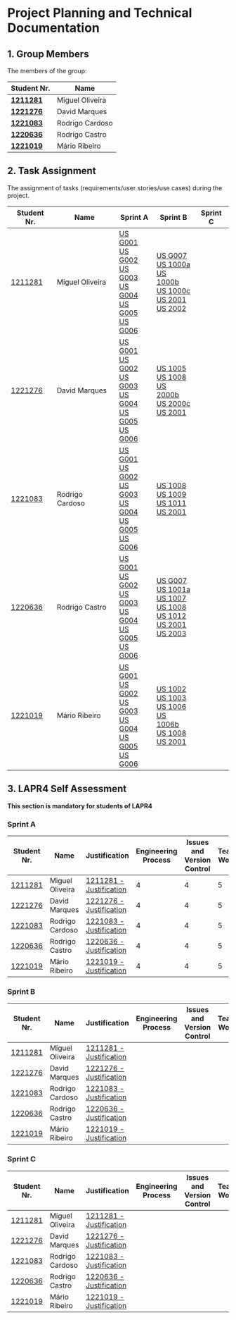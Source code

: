 # Project Planning and Technical Documentation

## 1. Group Members

The members of the group:

| Student Nr.	                     | Name			               |
|----------------------------------|-----------------------|
| **[1211281](1211281/readme.md)** | Miguel Oliveira       |
| **[1221276](1221276/readme.md)** | David Marques         |
| **[1221083](1221083/readme.md)** | Rodrigo Cardoso						 |
| **[1220636](1220636/readme.md)** | Rodrigo Castro						  |
| **[1221019](1221019/readme.md)** | Mário Ribeiro						   |

## 2. Task Assignment

The assignment of tasks (requirements/user stories/use cases) during the project.

| Student Nr.	                 | Name            | Sprint A                                                                                                                                                                                                         | Sprint B                                                                                                                                                                                                                                                                              | Sprint C |
|------------------------------|-----------------|------------------------------------------------------------------------------------------------------------------------------------------------------------------------------------------------------------------|---------------------------------------------------------------------------------------------------------------------------------------------------------------------------------------------------------------------------------------------------------------------------------------|----------|
| [1211281](1211281/readme.md) | Miguel Oliveira | [US G001](us_g001/readme.md) <br/> [US G002](example/us_g002/readme.md) <br/> [US G003](us_g003/readme.md) <br/>[US G004](us_g004/readme.md) <br/>[US G005](us_g005/readme.md) <br/>[US G006](us_g006/readme.md) | [US G007](SprintB/g007/readme.md)<br/>[US 1000a](SprintB/us1000a/readme.md)<br/>[US 1000b](SprintB/us1000b/readme.md)<br/>[US 1000c](SprintB/us1000c/readme.md)<br/>[US 2001](SprintB/us2001/readme.md)<br/>[US 2002](SprintB/us2002/readme.md)                                       |          |
| [1221276](1221276/readme.md) | David Marques   | [US G001](us_g001/readme.md) <br/> [US G002](example/us_g002/readme.md) <br/> [US G003](us_g003/readme.md) <br/>[US G004](us_g004/readme.md) <br/>[US G005](us_g005/readme.md) <br/>[US G006](us_g006/readme.md) | [US 1005](SprintB/us1005/readme.md)<br/>[US 1008](SprintB/us1008/readme.md)<br/>[US 2000b](SprintB/us2000b/readme.md)<br/>[US 2000c](SprintB/us2000c/readme.md)<br/>[US 2001](SprintB/us2001/readme.md)                                                                               |          |
| [1221083](1221083/readme.md) | Rodrigo Cardoso | [US G001](us_g001/readme.md) <br/> [US G002](example/us_g002/readme.md) <br/> [US G003](us_g003/readme.md) <br/>[US G004](us_g004/readme.md) <br/>[US G005](us_g005/readme.md) <br/>[US G006](us_g006/readme.md) | [US 1008](SprintB/us1008/readme.md)<br/>[US 1009](SprintB/us1009/readme.md)<br/>[US 1011](SprintB/us1011/readme.md)<br/>[US 2001](SprintB/us2001/readme.md)                                                                                                                           |          |
| [1220636](1220636/readme.md) | Rodrigo Castro  | [US G001](us_g001/readme.md) <br/> [US G002](example/us_g002/readme.md) <br/> [US G003](us_g003/readme.md) <br/>[US G004](us_g004/readme.md) <br/>[US G005](us_g005/readme.md) <br/>[US G006](us_g006/readme.md) | [US G007](SprintB/g007/readme.md)<br/>[US 1001a](SprintB/us1001a/readme.md)<br/>[US 1007](SprintB/us1007/Analysis.md)<br/>[US 1008](SprintB/us1008/readme.md)<br/>[US 1012](SprintB/us1012/readme.md)<br/>[US 2001](SprintB/us2001/readme.md)<br/>[US 2003](SprintB/us2003/readme.md) |          |
| [1221019](1221019/readme.md) | Mário Ribeiro   | [US G001](us_g001/readme.md) <br/> [US G002](example/us_g002/readme.md) <br/> [US G003](us_g003/readme.md) <br/>[US G004](us_g004/readme.md) <br/>[US G005](us_g005/readme.md) <br/>[US G006](us_g006/readme.md) | [US 1002](SprintB/us1002/readme.md)<br/>[US 1003](SprintB/us1003/readme.md)<br/>[US 1006](SprintB/us1006/readme.md)<br/>[US 1006b](SprintB/us1006b/readme.md)<br/>[US 1008](SprintB/us1008/readme.md)<br/>[US 2001](SprintB/us2001/readme.md)                                         |          |

## 3. LAPR4 Self Assessment

**This section is mandatory for students of LAPR4**

### Sprint A

| Student Nr.	                 | Name            | Justification                                              | Engineering Process | Issues and Version Control | Team Work | Deployment | Integration | Req. Satisfaction | 
|------------------------------|-----------------|------------------------------------------------------------|---------------------|----------------------------|-----------|------------|-------------|-------------------|
| [1211281](1211281/readme.md) | Miguel Oliveira | [1211281 - Justification](1211281/lapr4/sprintb/readme.md) | 4                   | 4                          | 5         | 4          | 4           | 4                 |
| [1221276](1221276/readme.md) | David Marques   | [1221276 - Justification](1221276/lapr4/sprintb/readme.md) | 4                   | 4                          | 5         | 4          | 5           | 4                 |
| [1221083](1221083/readme.md) | Rodrigo Cardoso | [1221083 - Justification](1221083/lapr4/sprintb/readme.md) | 4                   | 4                          | 5         | 4          | 4           | 4                 |
| [1220636](1220636/readme.md) | Rodrigo Castro  | [1220636 - Justification](1220636/lapr4/sprintb/readme.md) | 4                   | 4                          | 5         | 5          | 5           | 4                 |
| [1221019](1221019/readme.md) | Mário Ribeiro   | [1221019 - Justification](1221019/lapr4/sprintb/readme.md) | 4                   | 4                          | 5         | 4          | 4           | 4                 |

### Sprint B

| Student Nr.	                 | Name            | Justification                                              | Engineering Process | Issues and Version Control | Team Work | Deployment | Integration | Req. Satisfaction | 
|------------------------------|-----------------|------------------------------------------------------------|---------------------|----------------------------|-----------|------------|-------------|-------------------|
| [1211281](1211281/readme.md) | Miguel Oliveira | [1211281 - Justification](1211281/lapr4/sprintb/readme.md) |                     |                            |           |            |             |                   |
| [1221276](1221276/readme.md) | David Marques   | [1221276 - Justification](1221276/lapr4/sprintb/readme.md) |                     |                            |           |            |             |
| [1221083](1221083/readme.md) | Rodrigo Cardoso | [1221083 - Justification](1221083/lapr4/sprintb/readme.md) |                     |                            |           |            |             |
| [1220636](1220636/readme.md) | Rodrigo Castro  | [1220636 - Justification](1220636/lapr4/sprintb/readme.md) |                     |                            |           |            |             |
| [1221019](1221019/readme.md) | Mário Ribeiro   | [1221019 - Justification](1221019/lapr4/sprintb/readme.md) |                     |                            |           |            |             |

### Sprint C

| Student Nr.	                 | Name            | Justification                                              | Engineering Process | Issues and Version Control | Team Work | Deployment | Integration | Req. Satisfaction | 
|------------------------------|-----------------|------------------------------------------------------------|---------------------|----------------------------|-----------|------------|-------------|-------------------|
| [1211281](1211281/readme.md) | Miguel Oliveira | [1211281 - Justification](1211281/lapr4/sprintc/readme.md) |                     |                            |           |            |             |                   |
| [1221276](1221276/readme.md) | David Marques   | [1221276 - Justification](1221276/lapr4/sprintc/readme.md) |                     |                            |           |            |             |
| [1221083](1221083/readme.md) | Rodrigo Cardoso | [1221083 - Justification](1221083/lapr4/sprintc/readme.md) |                     |                            |           |            |             |
| [1220636](1220636/readme.md) | Rodrigo Castro  | [1220636 - Justification](1220636/lapr4/sprintc/readme.md) |                     |                            |           |            |             |
| [1221019](1221019/readme.md) | Mário Ribeiro   | [1221019 - Justification](1221019/lapr4/sprintc/readme.md) |                     |                            |           |            |             |

